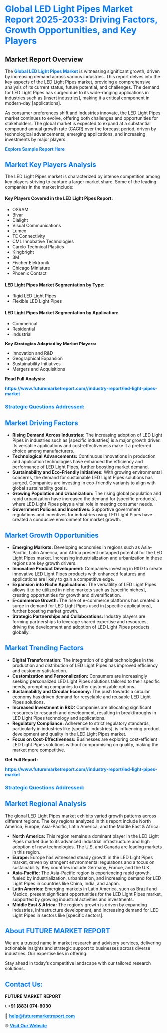 <h1 style="color: #007BFF;">Global LED Light Pipes Market Report 2025-2033: Driving Factors, Growth Opportunities, and Key Players</h1>

<section id="overview">
<h2>Market Report Overview</h2>
<p>The <a href="https://www.futuremarketreport.com//industry-report/led-light-pipes-market" style="color: #007BFF; text-decoration: none;"><strong>Global LED Light Pipes Market</strong></a> is witnessing significant growth, driven by increasing demand across various industries. This report delves into the key aspects of the LED Light Pipes market, providing a comprehensive analysis of its current status, future potential, and challenges. The demand for LED Light Pipes has surged due to its wide-ranging applications in industries such as [insert industries], making it a critical component in modern-day [applications].</p>
<p>As consumer preferences shift and industries innovate, the LED Light Pipes market continues to evolve, offering both challenges and opportunities for stakeholders. The global market is expected to expand at a substantial compound annual growth rate (CAGR) over the forecast period, driven by technological advancements, emerging applications, and increasing investments by major players.</p>
</section>

<section id="overview">
<p><a href="https://www.futuremarketreport.com//request-sample/reportId=90303" style="color: #007BFF; text-decoration: none;"><strong>Explore Sample Report Here</strong></a></p>
</section>

<section id="key-players">
<h2 style="color: #007BFF;">Market Key Players Analysis</h2>
<p>The LED Light Pipes market is characterized by intense competition among key players striving to capture a larger market share. Some of the leading companies in the market include:</p>
<h4>Key Players Covered in the LED Light Pipes Report:</h4>
<ul><li>OSRAM</li><li>Bivar</li><li>Dialight</li><li>Visual Communications</li><li>Lumex</li><li>TE Connectivity</li><li>CML Innobative Technologies</li><li>Carclo Technical Plastics</li><li>Kingbright</li><li>3M</li><li>Fischer Elektronik</li><li>Chicago Miniature</li><li>Phoenix Contact</li></ul>
<h4>LED Light Pipes Market Segmentation by Type:</h4>
<ul><li>Rigid LED Light Pipes</li><li>Flexible LED Light Pipes</li></ul>

<h4>LED Light Pipes Market Segmentation by Application:</h4>
<ul><li>Commerical</li><li>Residential</li><li>Industrial</li></ul>
<p><strong>Key Strategies Adopted by Market Players:</strong></p>
<ul>
<li>Innovation and R&D</li>
<li>Geographical Expansion</li>
<li>Sustainability Initiatives</li>
<li>Mergers and Acquisitions</li>
</ul>
</section>

<section>
<p><strong>Read Full Analysis: </strong></p><a href="https://www.futuremarketreport.com//industry-report/led-light-pipes-market" style="color: #007BFF; text-decoration: none;"><strong>https://www.futuremarketreport.com//industry-report/led-light-pipes-market</strong></a>
<h3 style="color: #007BFF;">Strategic Questions Addressed:</h3>
</section>

<section id="driving-factors">
<h2 style="color: #007BFF;">Market Driving Factors</h2>
<ul>
<li><strong>Rising Demand Across Industries:</strong> The increasing adoption of LED Light Pipes in industries such as [specific industries] is a major growth driver. Its versatile applications and cost-effectiveness make it a preferred choice among manufacturers.</li>
<li><strong>Technological Advancements:</strong> Continuous innovations in production and application technologies have enhanced the efficiency and performance of LED Light Pipes, further boosting market demand.</li>
<li><strong>Sustainability and Eco-Friendly Initiatives:</strong> With growing environmental concerns, the demand for sustainable LED Light Pipes solutions has surged. Companies are investing in eco-friendly variants to align with global sustainability goals.</li>
<li><strong>Growing Population and Urbanization:</strong> The rising global population and rapid urbanization have increased the demand for [specific products], where LED Light Pipes plays a vital role in meeting consumer needs.</li>
<li><strong>Government Policies and Incentives:</strong> Supportive government regulations and incentives for industries using LED Light Pipes have created a conducive environment for market growth.</li>
</ul>
</section>

<section id="growth-opportunities">
<h2 style="color: #007BFF;">Market Growth Opportunities</h2>
<ul>
<li><strong>Emerging Markets:</strong> Developing economies in regions such as Asia-Pacific, Latin America, and Africa present untapped potential for the LED Light Pipes market. Increasing industrialization and urbanization in these regions are key growth drivers.</li>
<li><strong>Innovative Product Development:</strong> Companies investing in R&D to create innovative LED Light Pipes products with enhanced features and applications are likely to gain a competitive edge.</li>
<li><strong>Expansion into Niche Applications:</strong> The versatility of LED Light Pipes allows it to be utilized in niche markets such as [specific niches], creating opportunities for growth and diversification.</li>
<li><strong>E-commerce Growth:</strong> The rise of e-commerce platforms has created a surge in demand for LED Light Pipes used in [specific applications], further boosting market growth.</li>
<li><strong>Strategic Partnerships and Collaborations:</strong> Industry players are forming partnerships to leverage shared expertise and resources, driving the development and adoption of LED Light Pipes products globally.</li>
</ul>
</section>

<section id="trending-factors">
<h2 style="color: #007BFF;">Market Trending Factors</h2>
<ul>
<li><strong>Digital Transformation:</strong> The integration of digital technologies in the production and distribution of LED Light Pipes has improved efficiency and customer satisfaction.</li>
<li><strong>Customization and Personalization:</strong> Consumers are increasingly seeking personalized LED Light Pipes solutions tailored to their specific needs, prompting companies to offer customizable options.</li>
<li><strong>Sustainability and Circular Economy:</strong> The push towards a circular economy has driven demand for recyclable and reusable LED Light Pipes solutions.</li>
<li><strong>Increased Investment in R&D:</strong> Companies are allocating significant resources to research and development, resulting in breakthroughs in LED Light Pipes technology and applications.</li>
<li><strong>Regulatory Compliance:</strong> Adherence to strict regulatory standards, particularly in industries like [specific industries], is influencing product development and quality in the LED Light Pipes market.</li>
<li><strong>Focus on Cost-Effectiveness:</strong> Businesses are exploring cost-efficient LED Light Pipes solutions without compromising on quality, making the market more competitive.</li>
</ul>
</section>

<section>
<p><strong>Get Full Report: </strong></p><a href="https://www.futuremarketreport.com//industry-report/led-light-pipes-market" style="color: #007BFF; text-decoration: none;"><strong>https://www.futuremarketreport.com//industry-report/led-light-pipes-market</strong></a>
<h3 style="color: #007BFF;">Strategic Questions Addressed:</h3>
</section>


<section id="regional-analysis">
<h2 style="color: #007BFF;">Market Regional Analysis</h2>
<p>The global LED Light Pipes market exhibits varied growth patterns across different regions. The key regions analyzed in this report include North America, Europe, Asia-Pacific, Latin America, and the Middle East & Africa:</p>
<ul>
<li><strong>North America:</strong> This region remains a dominant player in the LED Light Pipes market due to its advanced industrial infrastructure and high adoption of new technologies. The U.S. and Canada are leading markets in this region.</li>
<li><strong>Europe:</strong> Europe has witnessed steady growth in the LED Light Pipes market, driven by stringent environmental regulations and a focus on sustainability. Key countries include Germany, France, and the U.K.</li>
<li><strong>Asia-Pacific:</strong> The Asia-Pacific region is experiencing rapid growth, fueled by industrialization, urbanization, and increasing demand for LED Light Pipes in countries like China, India, and Japan.</li>
<li><strong>Latin America:</strong> Emerging markets in Latin America, such as Brazil and Mexico, present significant opportunities for the LED Light Pipes market, supported by growing industrial activities and investments.</li>
<li><strong>Middle East & Africa:</strong> The region’s growth is driven by expanding industries, infrastructure development, and increasing demand for LED Light Pipes in sectors like [specific sectors].</li>
</ul>
</section>

<footer>
<h2 style="color: #007BFF;">About FUTURE MARKET REPORT</h2>
<p>We are a trusted name in market research and advisory services, delivering actionable insights and strategic support to businesses across diverse industries. Our expertise lies in offering:</p>

<p>Stay ahead in today’s competitive landscape with our tailored research solutions.</p>

<h2 style="color: #007BFF;">Contact Us:</h2>
<p><strong>FUTURE MARKET REPORT</strong></p>
<p>📞 <strong>+91 (883) 074-8030</strong></p>
<p>📧 <strong><a href="mailto:help@futuremarketreport.com" style="color: #007BFF;">help@futuremarketreport.com</a></strong></p>
<p>🌐 <strong><a href="https://www.futuremarketreport.com/" style="color: #007BFF;">Visit Our Website</a></strong></p>
</footer>